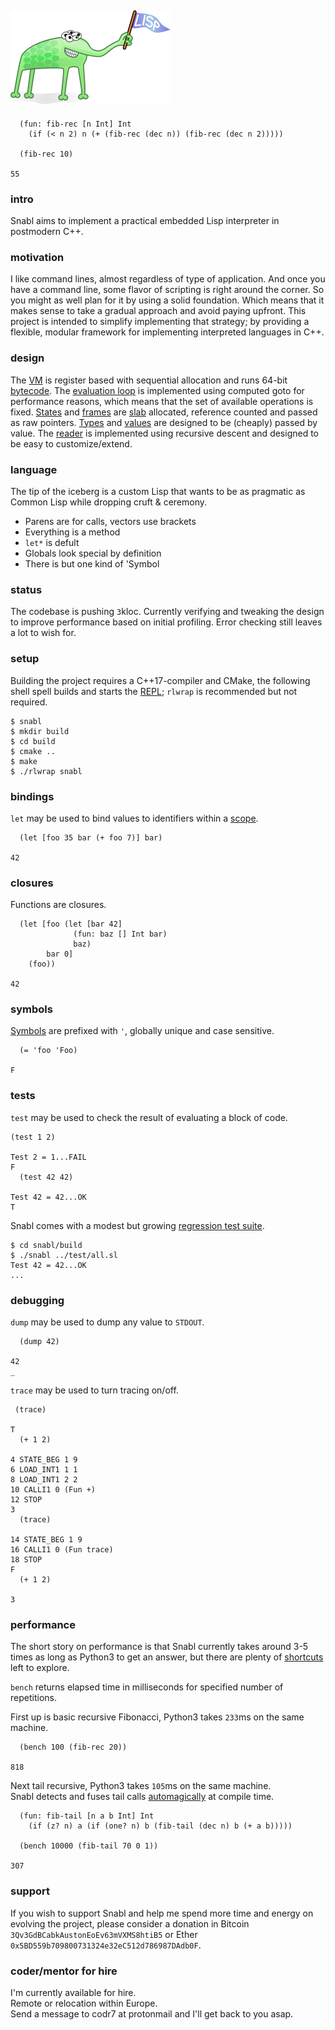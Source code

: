 ## ![Lisp Mascot](lisp.png?raw=true)

```
  (fun: fib-rec [n Int] Int
    (if (< n 2) n (+ (fib-rec (dec n)) (fib-rec (dec n 2)))))
    
  (fib-rec 10)

55
```

### intro
Snabl aims to implement a practical embedded Lisp interpreter in postmodern C++.

### motivation
I like command lines, almost regardless of type of application. And once you have a command line, some flavor of scripting is right around the corner. So you might as well plan for it by using a solid foundation. Which means that it makes sense to take a gradual approach and avoid paying upfront. This project is intended to simplify implementing that strategy; by providing a flexible, modular framework for implementing interpreted languages in C++.

### design
The [VM](https://github.com/codr7/snabl/blob/main/src/snabl/m.hpp) is register based with sequential allocation and runs 64-bit [bytecode](https://github.com/codr7/snabl/blob/main/src/snabl/op.hpp). The [evaluation loop](https://github.com/codr7/snabl/blob/main/src/snabl/m.hpp) is implemented using computed goto for performance reasons, which means that the set of available operations is fixed. [States](https://github.com/codr7/snabl/blob/main/src/snabl/state.hpp) and [frames](https://github.com/codr7/snabl/blob/main/src/snabl/frame.hpp) are [slab](https://github.com/codr7/snabl/blob/main/src/snabl/frame.hpp) allocated, reference counted and passed as raw pointers. [Types](https://github.com/codr7/snabl/tree/main/src/snabl/types) and [values](https://github.com/codr7/snabl/blob/main/src/snabl/val.hpp) are designed to be (cheaply) passed by value. The [reader](https://github.com/codr7/snabl/blob/main/src/snabl/reader.hpp) is implemented using recursive descent and designed to be easy to customize/extend.

### language
The tip of the iceberg is a custom Lisp that wants to be as pragmatic as Common Lisp while dropping cruft & ceremony.

- Parens are for calls, vectors use brackets
- Everything is a method
- `let*` is defult
- Globals look special by definition
- There is but one kind of 'Symbol

### status
The codebase is pushing `3`kloc. Currently verifying and tweaking the design to improve performance based on initial profiling. Error checking still leaves a lot to wish for.

### setup
Building the project requires a C++17-compiler and CMake, the following shell spell builds and starts the [REPL](https://github.com/codr7/snabl/blob/main/src/snabl/repl.cpp); `rlwrap` is recommended but not required.

```
$ snabl
$ mkdir build
$ cd build
$ cmake ..
$ make
$ ./rlwrap snabl
```

### bindings
`let` may be used to bind values to identifiers within a [scope](https://github.com/codr7/snabl/blob/main/src/snabl/scope.hpp).

```
  (let [foo 35 bar (+ foo 7)] bar)

42
```

### closures
Functions are closures.

```
  (let [foo (let [bar 42]
              (fun: baz [] Int bar)
              baz)
        bar 0]
    (foo))

42
```

### symbols
[Symbols](https://github.com/codr7/snabl/blob/main/src/snabl/sym.hpp) are prefixed with `'`, globally unique and case sensitive.

```
  (= 'foo 'Foo)

F
```

### tests
`test` may be used to check the result of evaluating a block of code.

```
(test 1 2)

Test 2 = 1...FAIL
F
  (test 42 42)

Test 42 = 42...OK
T
```

Snabl comes with a modest but growing [regression test suite](https://github.com/codr7/snabl/blob/main/test/all.sl).

```
$ cd snabl/build
$ ./snabl ../test/all.sl
Test 42 = 42...OK
...
```

### debugging
`dump` may be used to dump any value to `STDOUT`.

```
  (dump 42)

42
_
```

`trace` may be used to turn tracing on/off.

```
 (trace)

T
  (+ 1 2)

4 STATE_BEG 1 9
6 LOAD_INT1 1 1
8 LOAD_INT1 2 2
10 CALLI1 0 (Fun +)
12 STOP
3
  (trace)

14 STATE_BEG 1 9
16 CALLI1 0 (Fun trace)
18 STOP
F
  (+ 1 2)

3
```

### performance
The short story on performance is that Snabl currently takes around 3-5 times as long as Python3 to get an answer, but there are plenty of [shortcuts](https://github.com/codr7/snabl/tree/main/src/snabl/fuses) left to explore.

`bench` returns elapsed time in milliseconds for specified number of repetitions.

First up is basic recursive Fibonacci, Python3 takes `233`ms on the same machine.

```
  (bench 100 (fib-rec 20))

818
```

Next tail recursive, Python3 takes `105`ms on the same machine.<br/>
Snabl detects and fuses tail calls [automagically](https://github.com/codr7/snabl/blob/main/src/snabl/fuses/tail_call.cpp) at compile time.

```
  (fun: fib-tail [n a b Int] Int
    (if (z? n) a (if (one? n) b (fib-tail (dec n) b (+ a b)))))
    
  (bench 10000 (fib-tail 70 0 1))
  
307
```

### support
If you wish to support Snabl and help me spend more time and energy on evolving the project, please consider a donation in Bitcoin `3Qv3GdBCabkAustonEoEv63mVXMS8htiB5` or Ether `0x5BD559b709800731324e32eC512d786987DAdb0F`.

### coder/mentor for hire
I'm currently available for hire.<br/>
Remote or relocation within Europe.<br/>
Send a message to codr7 at protonmail and I'll get back to you asap.